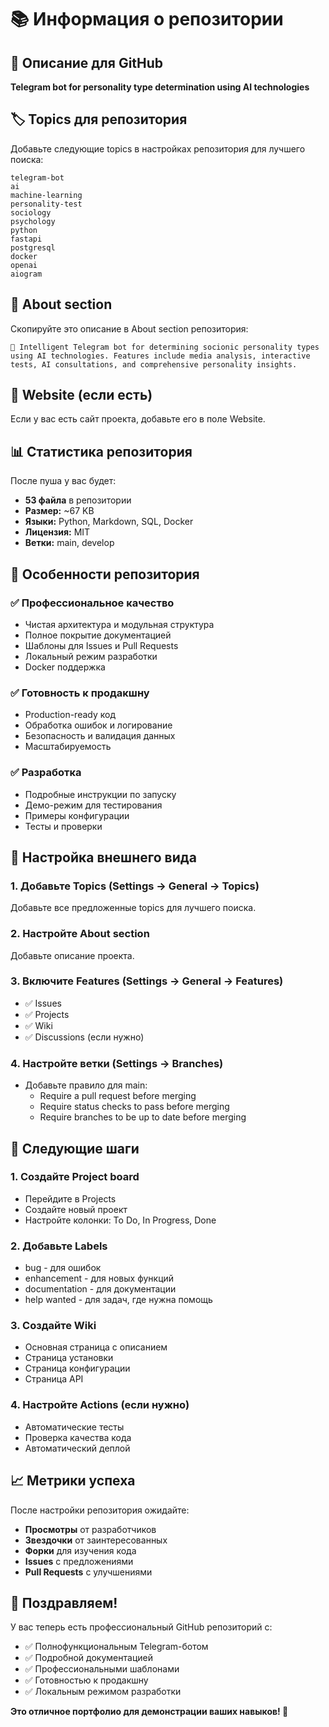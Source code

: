 # 📚 Информация о репозитории

## 🎯 Описание для GitHub

**Telegram bot for personality type determination using AI technologies**

## 🏷️ Topics для репозитория

Добавьте следующие topics в настройках репозитория для лучшего поиска:

```
telegram-bot
ai
machine-learning
personality-test
sociology
psychology
python
fastapi
postgresql
docker
openai
aiogram
```

## 📝 About section

Скопируйте это описание в About section репозитория:

```
🤖 Intelligent Telegram bot for determining socionic personality types using AI technologies. Features include media analysis, interactive tests, AI consultations, and comprehensive personality insights.
```

## 🔗 Website (если есть)

Если у вас есть сайт проекта, добавьте его в поле Website.

## 📊 Статистика репозитория

После пуша у вас будет:
- **53 файла** в репозитории
- **Размер:** ~67 KB
- **Языки:** Python, Markdown, SQL, Docker
- **Лицензия:** MIT
- **Ветки:** main, develop

## 🌟 Особенности репозитория

### ✅ Профессиональное качество
- Чистая архитектура и модульная структура
- Полное покрытие документацией
- Шаблоны для Issues и Pull Requests
- Локальный режим разработки
- Docker поддержка

### ✅ Готовность к продакшну
- Production-ready код
- Обработка ошибок и логирование
- Безопасность и валидация данных
- Масштабируемость

### ✅ Разработка
- Подробные инструкции по запуску
- Демо-режим для тестирования
- Примеры конфигурации
- Тесты и проверки

## 🎨 Настройка внешнего вида

### 1. **Добавьте Topics** (Settings → General → Topics)
Добавьте все предложенные topics для лучшего поиска.

### 2. **Настройте About section**
Добавьте описание проекта.

### 3. **Включите Features** (Settings → General → Features)
- ✅ Issues
- ✅ Projects
- ✅ Wiki
- ✅ Discussions (если нужно)

### 4. **Настройте ветки** (Settings → Branches)
- Добавьте правило для main:
  - Require a pull request before merging
  - Require status checks to pass before merging
  - Require branches to be up to date before merging

## 🚀 Следующие шаги

### 1. **Создайте Project board**
- Перейдите в Projects
- Создайте новый проект
- Настройте колонки: To Do, In Progress, Done

### 2. **Добавьте Labels**
- bug - для ошибок
- enhancement - для новых функций
- documentation - для документации
- help wanted - для задач, где нужна помощь

### 3. **Создайте Wiki**
- Основная страница с описанием
- Страница установки
- Страница конфигурации
- Страница API

### 4. **Настройте Actions** (если нужно)
- Автоматические тесты
- Проверка качества кода
- Автоматический деплой

## 📈 Метрики успеха

После настройки репозитория ожидайте:
- **Просмотры** от разработчиков
- **Звездочки** от заинтересованных
- **Форки** для изучения кода
- **Issues** с предложениями
- **Pull Requests** с улучшениями

## 🎉 Поздравляем!

У вас теперь есть профессиональный GitHub репозиторий с:
- ✅ Полнофункциональным Telegram-ботом
- ✅ Подробной документацией
- ✅ Профессиональными шаблонами
- ✅ Готовностью к продакшну
- ✅ Локальным режимом разработки

**Это отличное портфолио для демонстрации ваших навыков! 🚀**
